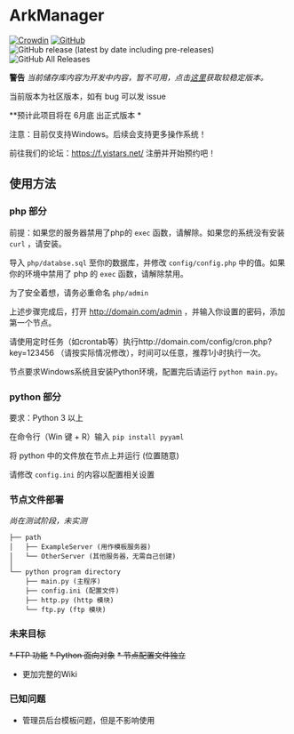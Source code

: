 # ArkManager
[![Crowdin](https://badges.crowdin.net/arkmanager/localized.svg)](https://translate.yistars.net/)
[![GitHub](https://img.shields.io/github/license/yistars/ArkManager)](./LICENSE)
![GitHub release (latest by date including pre-releases)](https://img.shields.io/github/v/release/yistars/ArkManager?include_prereleases)
![GitHub All Releases](https://img.shields.io/github/downloads/yistars/ArkManager/total)

**警告**
*当前储存库内容为开发中内容，暂不可用，点击[这里](https://github.com/yistars/ArkManager/releases)获取较稳定版本。*

当前版本为社区版本，如有 bug 可以发 issue

**预计此项目将在 6月底 出正式版本 *

注意：目前仅支持Windows。后续会支持更多操作系统！

前往我们的论坛：https://f.yistars.net/ 注册并开始预约吧！

## 使用方法
### php 部分
前提：如果您的服务器禁用了php的 `exec` 函数，请解除。如果您的系统没有安装 `curl` ，请安装。

导入 `php/databse.sql` 至你的数据库，并修改 `config/config.php` 中的值。如果你的环境中禁用了 php 的 `exec` 函数，请解除禁用。

为了安全着想，请务必重命名 `php/admin`

上述步骤完成后，打开 http://domain.com/admin ，并输入你设置的密码，添加第一个节点。

请使用定时任务（如crontab等）执行http://domain.com/config/cron.php?key=123456
（请按实际情况修改），时间可以任意，推荐1小时执行一次。

节点要求Windows系统且安装Python环境，配置完后请运行 `python main.py`。

### python 部分
要求：Python 3 以上

在命令行（Win 键 + R）输入 `pip install pyyaml`

将 python 中的文件放在节点上并运行 (位置随意)

请修改 `config.ini` 的内容以配置相关设置

### 节点文件部署
*尚在测试阶段，未实测*
```
├── path
│   ├── ExampleServer (用作模板服务器)
│   └── OtherServer (其他服务器，无需自己创建)
│
└── python program directory
    ├── main.py (主程序)
    ├── config.ini (配置文件)
    ├── http.py (http 模块)
    └── ftp.py (ftp 模块)
```

### 未来目标
~~* FTP 功能~~
~~* Python 面向对象~~
~~* 节点配置文件独立~~
* 更加完整的Wiki

### 已知问题
* 管理员后台模板问题，但是不影响使用
